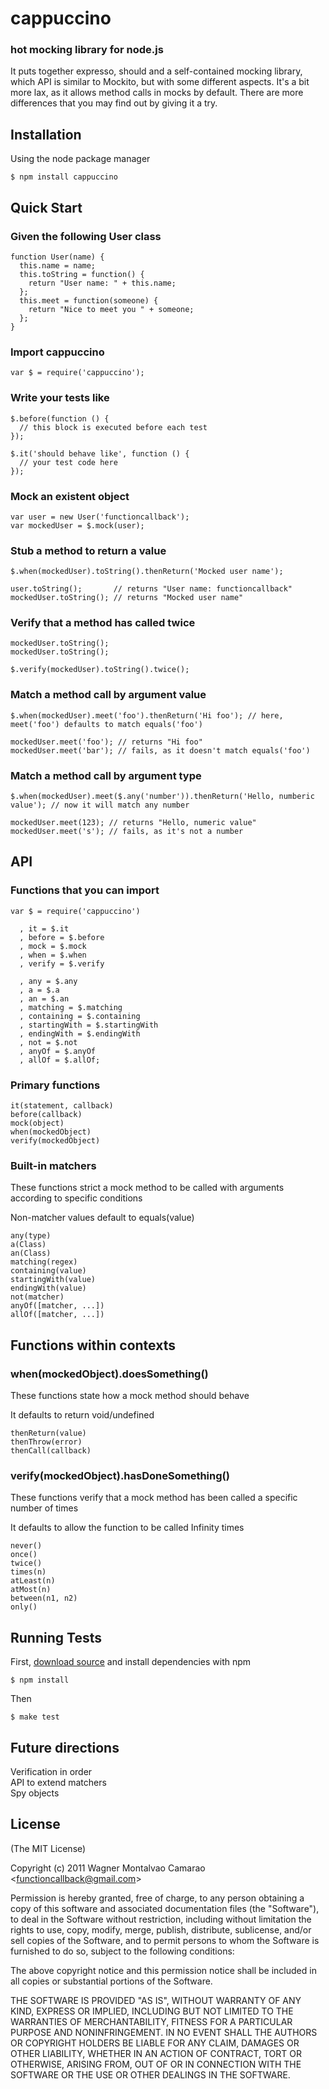 # cappuccino

### hot mocking library for node.js

  It puts together expresso, should and a self-contained mocking library, which API is similar to Mockito, but with some different aspects. It's a bit more lax, as it allows method calls in mocks by default. There are more differences that you may find out by giving it a try.

## Installation

Using the node package manager

    $ npm install cappuccino

## Quick Start

### Given the following User class

    function User(name) {
      this.name = name;
      this.toString = function() {
        return "User name: " + this.name;
      };
      this.meet = function(someone) {
        return "Nice to meet you " + someone;
      };
    }

### Import cappuccino

    var $ = require('cappuccino');

### Write your tests like

    $.before(function () {
      // this block is executed before each test
    });

    $.it('should behave like', function () {
      // your test code here
    });

### Mock an existent object

    var user = new User('functioncallback');
    var mockedUser = $.mock(user);

### Stub a method to return a value

    $.when(mockedUser).toString().thenReturn('Mocked user name');

    user.toString();       // returns "User name: functioncallback"
    mockedUser.toString(); // returns "Mocked user name"

### Verify that a method has called twice

    mockedUser.toString();
    mockedUser.toString();

    $.verify(mockedUser).toString().twice();

### Match a method call by argument value

    $.when(mockedUser).meet('foo').thenReturn('Hi foo'); // here, meet('foo') defaults to match equals('foo')

    mockedUser.meet('foo'); // returns "Hi foo"
    mockedUser.meet('bar'); // fails, as it doesn't match equals('foo')

### Match a method call by argument type

    $.when(mockedUser).meet($.any('number')).thenReturn('Hello, numberic value'); // now it will match any number

    mockedUser.meet(123); // returns "Hello, numeric value"
    mockedUser.meet('s'); // fails, as it's not a number

## API

### Functions that you can import

    var $ = require('cappuccino')

      , it = $.it
      , before = $.before
      , mock = $.mock
      , when = $.when
      , verify = $.verify

      , any = $.any
      , a = $.a
      , an = $.an
      , matching = $.matching
      , containing = $.containing
      , startingWith = $.startingWith
      , endingWith = $.endingWith
      , not = $.not
      , anyOf = $.anyOf
      , allOf = $.allOf;

### Primary functions

    it(statement, callback)
    before(callback)
    mock(object)
    when(mockedObject)
    verify(mockedObject)

### Built-in matchers

  These functions strict a mock method to be called with arguments according to specific conditions

  Non-matcher values default to equals(value)

    any(type)
    a(Class)
    an(Class)
    matching(regex)
    containing(value)
    startingWith(value)
    endingWith(value)
    not(matcher)
    anyOf([matcher, ...])
    allOf([matcher, ...])

## Functions within contexts

### when(mockedObject).doesSomething()

  These functions state how a mock method should behave

  It defaults to return void/undefined

    thenReturn(value)
    thenThrow(error)
    thenCall(callback)

### verify(mockedObject).hasDoneSomething()

  These functions verify that a mock method has been called a specific number of times

  It defaults to allow the function to be called Infinity times

    never()
    once()
    twice()
    times(n)
    atLeast(n)
    atMost(n)
    between(n1, n2)
    only()

## Running Tests

  First, [download source](https://github.com/functioncallback/cappuccino/tarball/master) and install dependencies with npm

    $ npm install

  Then

    $ make test

## Future directions

  Verification in order<br>
  API to extend matchers<br>
  Spy objects<br>

## License

  (The MIT License)

  Copyright (c) 2011 Wagner Montalvao Camarao &lt;functioncallback@gmail.com&gt;

  Permission is hereby granted, free of charge, to any person obtaining
  a copy of this software and associated documentation files (the "Software"),
  to deal in the Software without restriction, including without limitation
  the rights to use, copy, modify, merge, publish, distribute, sublicense,
  and/or sell copies of the Software, and to permit persons to whom the
  Software is furnished to do so, subject to the following conditions:

  The above copyright notice and this permission notice shall be included
  in all copies or substantial portions of the Software.

  THE SOFTWARE IS PROVIDED "AS IS", WITHOUT WARRANTY OF ANY KIND, EXPRESS
  OR IMPLIED, INCLUDING BUT NOT LIMITED TO THE WARRANTIES OF MERCHANTABILITY,
  FITNESS FOR A PARTICULAR PURPOSE AND NONINFRINGEMENT. IN NO EVENT SHALL
  THE AUTHORS OR COPYRIGHT HOLDERS BE LIABLE FOR ANY CLAIM, DAMAGES OR
  OTHER LIABILITY, WHETHER IN AN ACTION OF CONTRACT, TORT OR OTHERWISE,
  ARISING FROM, OUT OF OR IN CONNECTION WITH THE SOFTWARE OR THE USE
  OR OTHER DEALINGS IN THE SOFTWARE.